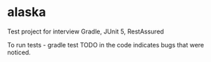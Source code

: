 # alaska
Test project for interview
Gradle, JUnit 5, RestAssured

To run tests - gradle test
TODO in the code indicates bugs that were noticed.
